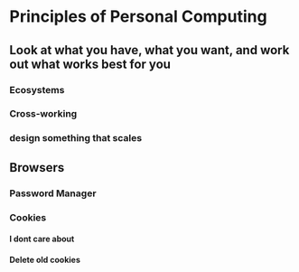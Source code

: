 # Principles of Personal Computing
## Look at what you have, what you want, and work out what works best for you
### Ecosystems
### Cross-working
### design something that scales


## Browsers
### Password Manager

### Cookies
#### I dont care about
#### Delete old cookies
#### 




#
